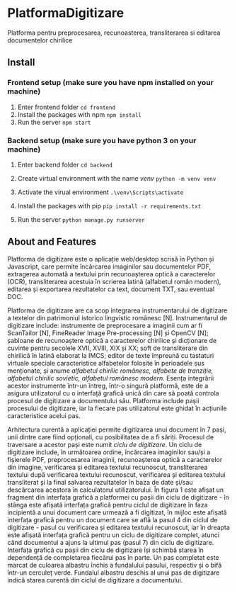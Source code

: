 # PlatformaDigitizare

Platforma pentru preprocesarea, recunoasterea, transliterarea si editarea documentelor chirilice

## Install

### Frontend setup (make sure you have npm installed on your machine)

1. Enter frontend folder
   `cd frontend`
2. Install the packages with npm
   `npm install`
3. Run the server
   `npm start`

### Backend setup (make sure you have python 3 on your machine)

1. Enter backend folder
   `cd backend`

2. Create virtual environment with the name _venv_
   `python -m venv venv`

3. Activate the virual environment
   `.\venv\Scripts\activate`

4. Install the packages with pip
   `pip install -r requirements.txt`

5. Run the server
   `python manage.py runserver`

## About and Features

Platforma de digitizare este o aplicație web/desktop scrisă în Python și
Javascript, care permite încărcarea imaginilor sau documentelor PDF,
extragerea automată a textului prin recunoașterea optică a caracterelor
(OCR), transliterarea acestuia în scrierea latină (alfabetul român
modern), editarea și exportarea rezultatelor ca text, document TXT, sau
eventual DOC.

Platforma de digitizare are ca scop integrarea instrumentarului de
digitizare a textelor din patrimoniul istorico lingvistic românesc
\[N\]. Instrumentarul de digitizare include: instrumente de preprocesare
a imaginii cum ar fi ScanTailor \[N\], FineReader Image Pre-processing
\[N\] și OpenCV \[N\]; șabloane de recunoaștere optică a caracterelor
chirilice și dicționare de cuvinte pentru secolele XVII, XVIII, XIX și
XX; soft de transliterare din chirilică în latină elaborat la IMCS;
editor de texte împreună cu tastaturi virtuale speciale caracteristice
alfabetelor folosite în perioadele sus menționate, și anume _alfabetul
chirilic românesc, alfabete de tranziție, alfabetul chirilic sovietic,
alfabetul românesc modern_. Esența integrării acestor instrumente
într-un întreg, într-o singură platformă, este de a asigura
utilizatorul cu o interfață grafică unică din care să poată controla
procesul de digitizare a documentului său. Platforma include pașii
procesului de digitizare, iar la fiecare pas utilizatorul este ghidat în
acțiunile caracteristice acelui pas.

Arhitectura curentă a aplicației permite digitizarea unui document în 7
pași, unii dintre care fiind opționali, cu posibilitatea de a fi săriți.
Procesul de traversare a acestor pași este numit _ciclu de digitizare_.
Un ciclu de digitizare include, în următoarea ordine, încărcarea
imaginilor sau/și a fișierele PDF, preprocesarea imaginii, recunoașterea
optică a caracterelor din imagine, verificarea și editarea textului
recunoscut, transliterarea textului după verificarea textului
recunoscut, verificarea și editarea textului transliterat și la final
salvarea rezultatelor în baza de date și/sau descărcarea acestora în
calculatorul utilizatorului. În figura 1 este afișat un fragment din
interfața grafică a platformei cu pașii din ciclu de digitizare - în
stânga este afișată interfața grafică pentru ciclul de digitizare în
faza incipientă a unui document care urmează a fi digitizat, în mijloc
este afișată interfața grafică pentru un document care se află la pasul
4 din ciclul de digitizare - pasul cu verificarea și editarea textului
recunoscut, iar în dreapta este afișată interfața grafică pentru un
ciclu de digitizare complet, atunci când documentul a ajuns la ultimul
pas (pasul 7) din ciclu de digitizare. Interfața grafică cu pașii din
ciclu de digitizare își schimbă starea în dependență de completarea
fiecărui pas în parte. Un pas completat este marcat de culoarea
albastru închis a fundalului pasului, respectiv și o bifă într-un
cerculeț verde. Fundalul albastru deschis al unui pas de digitizare
indică starea curentă din ciclul de digitizare a documentului.
